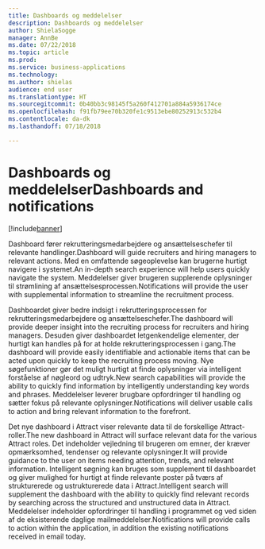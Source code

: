 ```yaml
---
title: Dashboards og meddelelser
description: Dashboards og meddelelser
author: ShielaSogge
manager: AnnBe
ms.date: 07/22/2018
ms.topic: article
ms.prod: 
ms.service: business-applications
ms.technology: 
ms.author: shielas
audience: end user
ms.translationtype: HT
ms.sourcegitcommit: 0b40bb3c98145f5a260f412701a884a5936174ce
ms.openlocfilehash: f91fb79ee70b320fe1c9513ebe80252913c532b4
ms.contentlocale: da-dk
ms.lasthandoff: 07/18/2018

---
```


# <a name="dashboards-and-notifications"></a><span data-ttu-id="db105-103">Dashboards og meddelelser</span><span class="sxs-lookup"><span data-stu-id="db105-103">Dashboards and notifications</span></span>

[!include[banner](../../../includes/banner.md)]

<span data-ttu-id="db105-104">Dashboard fører rekrutteringsmedarbejdere og ansættelseschefer til relevante handlinger.</span><span class="sxs-lookup"><span data-stu-id="db105-104">Dashboard will guide recruiters and hiring managers to relevant actions.</span></span> <span data-ttu-id="db105-105">Med en omfattende søgeoplevelse kan brugerne hurtigt navigere i systemet.</span><span class="sxs-lookup"><span data-stu-id="db105-105">An in-depth search experience will help users quickly navigate the system.</span></span>
<span data-ttu-id="db105-106">Meddelelser giver brugeren supplerende oplysninger til strømlining af ansættelsesprocessen.</span><span class="sxs-lookup"><span data-stu-id="db105-106">Notifications will provide the user with supplemental information to streamline the recruitment process.</span></span>

<span data-ttu-id="db105-107">Dashboardet giver bedre indsigt i rekrutteringsprocessen for rekrutteringsmedarbejdere og ansættelseschefer.</span><span class="sxs-lookup"><span data-stu-id="db105-107">The dashboard will provide deeper insight into the recruiting process for recruiters and hiring managers.</span></span> <span data-ttu-id="db105-108">Desuden giver dashboardet letgenkendelige elementer, der hurtigt kan handles på for at holde rekrutteringsprocessen i gang.</span><span class="sxs-lookup"><span data-stu-id="db105-108">The dashboard will provide easily identifiable and actionable items that can be acted upon quickly to keep the recruiting process moving.</span></span> <span data-ttu-id="db105-109">Nye søgefunktioner gør det muligt hurtigt at finde oplysninger via intelligent forståelse af nøgleord og udtryk.</span><span class="sxs-lookup"><span data-stu-id="db105-109">New search capabilities will provide the ability to quickly find information by intelligently understanding key words and phrases.</span></span>
<span data-ttu-id="db105-110">Meddelelser leverer brugbare opfordringer til handling og sætter fokus på relevante oplysninger.</span><span class="sxs-lookup"><span data-stu-id="db105-110">Notifications will deliver usable calls to action and bring relevant information to the forefront.</span></span>

<span data-ttu-id="db105-111">Det nye dashboard i Attract viser relevante data til de forskellige Attract-roller.</span><span class="sxs-lookup"><span data-stu-id="db105-111">The new dashboard in Attract will surface relevant data for the various Attract roles.</span></span> <span data-ttu-id="db105-112">Det indeholder vejledning til brugeren om emner, der kræver opmærksomhed, tendenser og relevante oplysninger.</span><span class="sxs-lookup"><span data-stu-id="db105-112">It will provide guidance to the user on items needing attention, trends, and relevant information.</span></span> <span data-ttu-id="db105-113">Intelligent søgning kan bruges som supplement til dashboardet og giver mulighed for hurtigt at finde relevante poster på tværs af strukturerede og ustrukturerede data i Attract.</span><span class="sxs-lookup"><span data-stu-id="db105-113">Intelligent search will supplement the dashboard with the ability to quickly find relevant records by searching across the structured and unstructured data in Attract.</span></span> <span data-ttu-id="db105-114">Meddelelser indeholder opfordringer til handling i programmet og ved siden af de eksisterende daglige mailmeddelelser.</span><span class="sxs-lookup"><span data-stu-id="db105-114">Notifications will provide calls to action within the application, in addition the existing notifications received in email today.</span></span>

<!--
## Who uses this feature
This feature is mainly used by recruiters and hiring managers within an
organization.
## Availability
Cloud
## Regional availability
Global
-->

